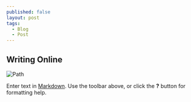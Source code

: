 ```yaml
---
published: false
layout: post
tags: 
  - Blog
  - Post
---
```

## Writing Online


![Path]({{site.baseurl}}assets/images/path.jpeg)

Enter text in [Markdown](http://daringfireball.net/projects/markdown/). Use the toolbar above, or click the **?** button for formatting help.
